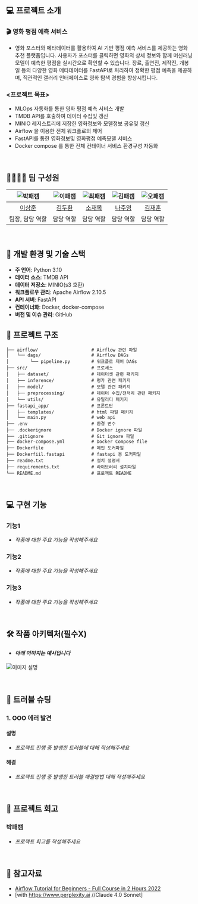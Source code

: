 ## 💻 프로젝트 소개
### 🎬 영화 평점 예측 서비스
- 영화 포스터와 메타데이터를 활용하여 AI 기반 평점 예측 서비스를 제공하는 영화 추천 플랫폼입니다. 사용자가 포스터를 클릭하면 영화의 상세 정보와 함께 머신러닝 모델이 예측한 평점을 실시간으로 확인할 수 있습니다. 장르, 출연진, 제작진, 개봉일 등의 다양한 영화 메타데이터를 FastAPI로 처리하여 정확한 평점 예측을 제공하며, 직관적인 갤러리 인터페이스로 영화 탐색 경험을 향상시킵니다.
  
### <프로젝트 목표>

- MLOps 자동화를 통한 영화 평점 예측 서비스 개발
- TMDB API를 호출하여 데이터 수집및 갱신
- MINIO 레지스트리에 저장한 영화정보와 모델정보 공유및 갱신
- Airflow 을 이용한 전체 워크플로의 제어
- FastAPI를 통한 영화정보및 영화평점 예측모델 서비스
- Docker compose 를 통한 전체 컨테이너 서비스 환경구성 자동화

<br>

## 👨‍👩‍👦‍👦 팀 구성원

| ![박패캠](https://avatars.githubusercontent.com/u/156163982?v=4) | ![이패캠](https://avatars.githubusercontent.com/u/156163982?v=4) | ![최패캠](https://avatars.githubusercontent.com/u/156163982?v=4) | ![김패캠](https://avatars.githubusercontent.com/u/156163982?v=4) | ![오패캠](https://avatars.githubusercontent.com/u/156163982?v=4) |
| :--------------------------------------------------------------: | :--------------------------------------------------------------: | :--------------------------------------------------------------: | :--------------------------------------------------------------: | :--------------------------------------------------------------: |
|            [이상준](https://github.com/UpstageAILab)             |            [김두환](https://github.com/UpstageAILab)             |            [소재목](https://github.com/UpstageAILab)             |            [나주영](https://github.com/UpstageAILab)             |            [김재훈](https://github.com/UpstageAILab)             |
|                            팀장, 담당 역할                             |                            담당 역할                             |                            담당 역할                             |                            담당 역할                             |                            담당 역할                             |

<br>

## 🔨 개발 환경 및 기술 스택

- **주 언어**: Python 3.10
- **데이터 소스**: TMDB API
- **데이터 저장소**: MINIO(s3 호환)
- **워크플로우 관리**: Apache Airflow 2.10.5
- **API 서버**: FastAPI
- **컨테이너화**: Docker, docker-compose
- **버전 및 이슈 관리**: GitHub

## 📁 프로젝트 구조

```
├── airflow/                    # Airflow 관련 파일
│   └── dags/                   # Airflow DAGs
│        └── pipeline.py        # 워크플로 제어 DAGs
├── src/                        # 프로세스 
│   ├── dataset/                # 데이터셋 관련 패키지
│   ├── inference/              # 평가 관련 패키지
│   ├── model/                  # 모델 관련 패키지
│   ├── preprocessing/          # 데이터 수집/전처리 관련 패키지
│   └── utils/                  # 유틸리티 패키지
├── fastapi_app/                # 프론트단
│   ├── templates/              # html 파일 패키지
│   └── main.py                 # web api
├── .env                        # 환경 변수
├── .dockerignore               # Docker ignore 파일
├── .gitignore                  # Git ignore 파일
├── docker-compose.yml          # Docker Compose file
├── Dockerfile                  # 메인 도커파일
├── Dockerfiil.fastapi          # fastapi 용 도커파일
├── readme.txt                  # 설치 설명서
├── requirements.txt            # 라이브러리 설치파일
└── README.md                   # 프로젝트 README
```

<br>

## 💻​ 구현 기능
### 기능1
- _작품에 대한 주요 기능을 작성해주세요_
### 기능2
- _작품에 대한 주요 기능을 작성해주세요_
### 기능3
- _작품에 대한 주요 기능을 작성해주세요_

<br>

## 🛠️ 작품 아키텍처(필수X)
- #### _아래 이미지는 예시입니다_
![이미지 설명](https://miro.medium.com/v2/resize:fit:4800/format:webp/1*ub_u88a4MB5Uj-9Eb60VNA.jpeg)

<br>

## 🚨​ 트러블 슈팅
### 1. OOO 에러 발견

#### 설명
- _프로젝트 진행 중 발생한 트러블에 대해 작성해주세요_

#### 해결
- _프로젝트 진행 중 발생한 트러블 해결방법 대해 작성해주세요_

<br>

## 📌 프로젝트 회고
### 박패캠
- _프로젝트 회고를 작성해주세요_

<br>

## 📰​ 참고자료
- [Airflow Tutorial for Beginners - Full Course in 2 Hours 2022](https://www.youtube.com/watch?v=K9AnJ9_ZAXE&list=PLwFJcsJ61oujAqYpMp1kdUBcPG0sE0QMT)
- [with https://www.perplexity.ai //Claude 4.0 Sonnet]
